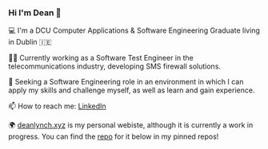 ### Hi I'm Dean 👋

💻 I'm a DCU Computer Applications & Software Engineering Graduate living in Dublin :ireland: 

👨‍💻 Currently working as a Software Test Engineer in the telecommunications industry, developing SMS firewall solutions.

🔎 Seeking a Software Engineering role in an environment in which I can apply my skills and challenge myself, as well as learn and gain experience.

📫 How to reach me: [LinkedIn](https://www.linkedin.com/in/deanlynch97/)

🌍 [deanlynch.xyz](https://www.deanlynch.xyz) is my personal webiste, although it is currently a work in progress. You can find the [repo](https://github.com/lynchdean/deanlynch-xyz) for it below in my pinned repos! 

<!--
**lynchdean/lynchdean** is a ✨ _special_ ✨ repository because its `README.md` (this file) appears on your GitHub profile.

Here are some ideas to get you started:

- 🔭 I’m currently working on ...
- 🌱 I’m currently learning ...
- 👯 I’m looking to collaborate on ...
- 🤔 I’m looking for help with ...
- 💬 Ask me about ...
- 📫 How to reach me: ...
- 😄 Pronouns: ...
- ⚡ Fun fact: ...
-->
 
